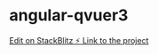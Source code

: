 # angular-qvuer3

[Edit on StackBlitz ⚡️ Link to the project](https://stackblitz.com/edit/angular-qvuer3)
